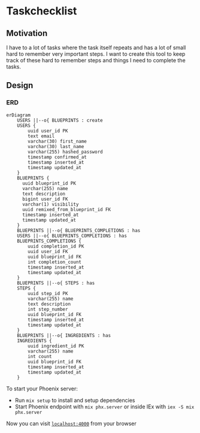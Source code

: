 # Taskchecklist

## Motivation

I have to a lot of tasks where the task itself repeats and has a lot
of small hard to remember very important steps. I want to create this
tool to keep track of these hard to remember steps and things I need
to complete the tasks.

## Design

### ERD

```mermaid
erDiagram
    USERS ||--o{ BLUEPRINTS : create
    USERS {
        uuid user_id PK
        text email
        varchar(30) first_name
        varchar(30) last_name
        varchar(255) hashed_password
        timestamp confirmed_at
        timestamp inserted_at
        timestamp updated_at
    }
    BLUEPRINTS {
      uuid blueprint_id PK
      varchar(255) name
      text description
      bigint user_id FK
      varchar(1) visibility
      uuid remixed_from_blueprint_id FK
      timestamp inserted_at
      timestamp updated_at
    }
    BLUEPRINTS ||--o{ BLUEPRINTS_COMPLETIONS : has
    USERS ||--o{ BLUEPRINTS_COMPLETIONS : has
    BLUEPRINTS_COMPLETIONS {
        uuid completion_id PK
        uuid user_id FK
        uuid blueprint_id FK 
        int completion_count
        timestamp inserted_at
        timestamp updated_at
    }
    BLUEPRINTS ||--o{ STEPS : has
    STEPS {
        uuid step_id PK
        varchar(255) name
        text description
        int step_number
        uuid blueprint_id FK
        timestamp inserted_at
        timestamp updated_at
    }
    BLUEPRINTS ||--o{ INGREDIENTS : has
    INGREDIENTS {
        uuid ingredient_id PK
        varchar(255) name
        int count
        uuid blueprint_id FK
        timestamp inserted_at
        timestamp updated_at
    }
```

To start your Phoenix server:

* Run `mix setup` to install and setup dependencies
* Start Phoenix endpoint with `mix phx.server` or inside IEx with `iex -S mix phx.server`

Now you can visit [`localhost:4000`](http://localhost:4000) from your browser
